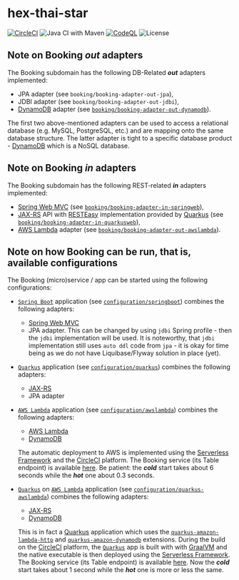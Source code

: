 # hex-thai-star

[![CircleCI](https://circleci.com/gh/hex-arch-training/hex-thai-star/tree/main.svg?style=shield)](https://circleci.com/gh/hex-arch-training/hex-thai-star/tree/main)
![Java CI with Maven](https://github.com/hex-arch-training/hex-thai-star/actions/workflows/maven.yml/badge.svg)
[![CodeQL](https://github.com/hex-arch-training/hex-thai-star/workflows/CodeQL/badge.svg)](https://github.com/hex-arch-training/hex-thai-star/actions?query=workflow%3ACodeQL "Code quality workflow status")
![License](https://img.shields.io/badge/License-MIT-blue)

## Note on Booking ***out*** adapters

The Booking subdomain has the following DB-Related ***out*** adapters implemented:

* JPA adapter (see `booking/booking-adapter-out-jpa`),
* JDBI adapter (see `booking/booking-adapter-out-jdbi`),
* [DynamoDB](https://aws.amazon.com/dynamodb) adapter (see [`booking/booking-adapter-out-dynamodb`](https://github.com/hex-arch-training/hex-thai-star/tree/main/booking/booking-adapter-out-dynamodb)).

The first two above-mentioned adapters can be used to access a relational database (e.g. MySQL, PostgreSQL, etc.) and are mapping onto the same database structure. The latter adapter is tight to a specific database product - [DynamoDB](https://aws.amazon.com/dynamodb) which is a NoSQL database.

## Note on Booking ***in*** adapters

The Booking subdomain has the following REST-related ***in*** adapters implemented:

* [Spring Web MVC](https://docs.spring.io/spring-framework/docs/current/reference/html/web.html) (see [`booking/booking-adapter-in-springweb`](https://github.com/hex-arch-training/hex-thai-star/tree/main/booking/booking-adapter-in-springweb)),
* [JAX-RS](https://github.com/eclipse-ee4j/jaxrs-api) API with [RESTEasy](https://resteasy.github.io/) implementation provided by [Quarkus](https://quarkus.io/) (see [`booking/booking-adapter-in-quarkusweb`](https://github.com/hex-arch-training/hex-thai-star/tree/main/booking/booking-adapter-in-quarkusweb)),
* [AWS Lambda](https://aws.amazon.com/lambda/) adapter (see [`booking/booking-adapter-out-awslambda`](https://github.com/hex-arch-training/hex-thai-star/tree/main/booking/booking-adapter-out-awslambda)).

## Note on how Booking can be run, that is, available configurations

The Booking (micro)service / app can be started using the following configurations:

* [`Spring Boot`](https://spring.io/projects/spring-boot) application (see [`configuration/springboot`](https://github.com/hex-arch-training/hex-thai-star/tree/main/configuration/springboot)) combines the following adapters:
    * [Spring Web MVC](https://docs.spring.io/spring-framework/docs/current/reference/html/web.html)
    * JPA adapter. This can be changed by using `jdbi` Spring profile - then the `jdbi` implementation will be used.
      It is noteworthy, that `jdbi` implementation still uses `auto ddl` code from `jpa` - it is okay for time being as we do not have Liquibase/Flyway solution in place (yet).
* [`Quarkus`](https://quarkus.io/) application (see [`configuration/quarkus`](https://github.com/hex-arch-training/hex-thai-star/tree/main/configuration/quarkus)) combines the following adapters:
    * [JAX-RS](https://github.com/eclipse-ee4j/jaxrs-api)
    * JPA adapter
* [`AWS Lambda`](https://aws.amazon.com/lambda/) application (see [`configuration/awslambda`](https://github.com/hex-arch-training/hex-thai-star/tree/main/configuration/awslambda)) combines the following adapters:
    * [AWS Lambda](https://aws.amazon.com/lambda)
    * [DynamoDB](https://aws.amazon.com/dynamodb)
  
  The automatic deployment to AWS is implemented using the [Serverless Framework](https://serverless.com/) and the [CircleCI](https://app.circleci.com/pipelines/github/hex-arch-training/hex-thai-star?branch=main) platform. The Booking service (its Table endpoint) is available [here](https://f6pyei2me3.execute-api.eu-central-1.amazonaws.com/booking/tables). Be patient: the ***cold*** start takes about 6 seconds while the ***hot*** one about 0.3 seconds.

* [`Quarkus`](https://quarkus.io/) on [`AWS Lambda`](https://aws.amazon.com/lambda/) application (see [`configuration/quarkus-awslambda`](https://github.com/hex-arch-training/hex-thai-star/tree/main/configuration/quarkus-awslambda)) combines the following adapters:
    * [JAX-RS](https://github.com/eclipse-ee4j/jaxrs-api)
    * [DynamoDB](https://aws.amazon.com/dynamodb)
   
  This is in fact a [Quarkus](https://quarkus.io/) application which uses the [`quarkus-amazon-lambda-http`](https://quarkus.io/guides/amazon-lambda-http) and [`quarkus-amazon-dynamodb`](https://quarkus.io/guides/amazon-dynamodb) extensions. During the build on the [CircleCI](https://app.circleci.com/pipelines/github/hex-arch-training/hex-thai-star?branch=main) platform, the [`Quarkus`](https://quarkus.io/) app is built with with [GraalVM](https://www.graalvm.org/)
  and the native executable is then deployed using the [Serverless Framework](https://serverless.com/). The Booking service (its Table endpoint) is available [here](https://zhjq4x9nq8.execute-api.eu-central-1.amazonaws.com/booking/tables). Now the ***cold*** start takes about 1 second while the ***hot*** one is more or less the same.